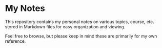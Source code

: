 # My Notes

This repository contains my personal notes on various topics, course, etc. stored in Markdown files for easy organization and viewing. 

Feel free to browse, but please keep in mind these are primarily for my own reference. 
